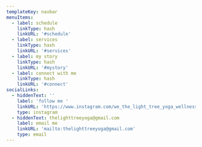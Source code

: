 ```yaml
---
templateKey: navbar
menuItems:
  - label: schedule
    linkType: hash
    linkURL: '#schedule'
  - label: services
    linkType: hash
    linkURL: '#services'
  - label: my story
    linkType: hash
    linkURL: '#mystory'
  - label: connect with me
    linkType: hash
    linkURL: '#connect'
socialLinks:
  - hiddenText: ''
    label: 'follow me '
    linkURL: 'https://www.instagram.com/we_the_light_tree_yoga_wellness/'
    type: instagram
  - hiddenText: thelighttreeyoga@gmail.com
    label: email me
    linkURL: 'mailto:thelighttreeyoga@gmail.com'
    type: email
---
```


